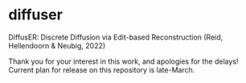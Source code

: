 # diffuser
DiffusER: Discrete Diffusion via Edit-based Reconstruction (Reid, Hellendoorn &amp; Neubig, 2022)

Thank you for your interest in this work, and apologies for the delays! Current plan for release on this repository is late-March.
